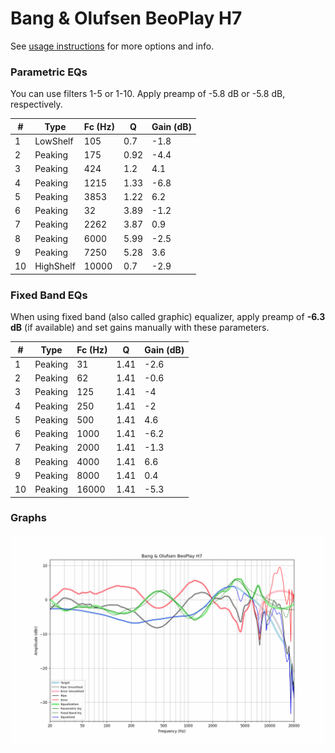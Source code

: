 # Bang & Olufsen BeoPlay H7
See [usage instructions](https://github.com/jaakkopasanen/AutoEq#usage) for more options and info.

### Parametric EQs
You can use filters 1-5 or 1-10. Apply preamp of -5.8 dB or -5.8 dB, respectively.

|   # | Type      |   Fc (Hz) |    Q |   Gain (dB) |
|-----|-----------|-----------|------|-------------|
|   1 | LowShelf  |       105 | 0.7  |        -1.8 |
|   2 | Peaking   |       175 | 0.92 |        -4.4 |
|   3 | Peaking   |       424 | 1.2  |         4.1 |
|   4 | Peaking   |      1215 | 1.33 |        -6.8 |
|   5 | Peaking   |      3853 | 1.22 |         6.2 |
|   6 | Peaking   |        32 | 3.89 |        -1.2 |
|   7 | Peaking   |      2262 | 3.87 |         0.9 |
|   8 | Peaking   |      6000 | 5.99 |        -2.5 |
|   9 | Peaking   |      7250 | 5.28 |         3.6 |
|  10 | HighShelf |     10000 | 0.7  |        -2.9 |

### Fixed Band EQs
When using fixed band (also called graphic) equalizer, apply preamp of **-6.3 dB** (if available) and set gains manually with these parameters.

|   # | Type    |   Fc (Hz) |    Q |   Gain (dB) |
|-----|---------|-----------|------|-------------|
|   1 | Peaking |        31 | 1.41 |        -2.6 |
|   2 | Peaking |        62 | 1.41 |        -0.6 |
|   3 | Peaking |       125 | 1.41 |        -4   |
|   4 | Peaking |       250 | 1.41 |        -2   |
|   5 | Peaking |       500 | 1.41 |         4.6 |
|   6 | Peaking |      1000 | 1.41 |        -6.2 |
|   7 | Peaking |      2000 | 1.41 |        -1.3 |
|   8 | Peaking |      4000 | 1.41 |         6.6 |
|   9 | Peaking |      8000 | 1.41 |         0.4 |
|  10 | Peaking |     16000 | 1.41 |        -5.3 |

### Graphs
![](./Bang%20&%20Olufsen%20BeoPlay%20H7.png)
